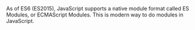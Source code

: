 As of ES6 (ES2015), JavaScript supports a native module format called ES Modules, or ECMAScript Modules. This is modern way to do modules in JavaScript.
